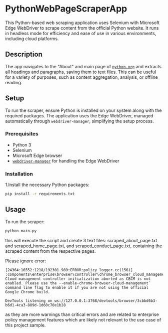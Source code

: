 # PythonWebPageScraperApp

This Python-based web scraping application uses Selenium with Microsoft Edge WebDriver to scrape content from the official Python website. It runs in headless mode for efficiency and ease of use in various environments, including cloud platforms.

## Description

The app navigates to the "About" and main page of [`python.org`](https://www.python.org/) and extracts all headings and paragraphs, saving them to text files. This can be useful for a variety of purposes, such as content aggregation, analysis, or offline reading.

## Setup

To run the scraper, ensure Python is installed on your system along with the required packages. The application uses the Edge WebDriver, managed automatically through `webdriver-manager`, simplifying the setup process.

### Prerequisites

- Python 3
- Selenium
- Microsoft Edge browser
- [`webdriver-manager`](https://pypi.org/project/webdriver-manager/) for handling the Edge WebDriver

### Installation

1.Install the necessary Python packages:

```bash
pip install -r requirements.txt
```

## Usage
To run the scraper:

```bash
python main.py
```
this will execute the script and create 3 text files: scraped_about_page.txt and scraped_home_page.txt, and scraped_conduct_page.txt, containing the scraped content from the respective pages.

Please ignore error:
```
[24364:16552:1218/192301.989:ERROR:policy_logger.cc(156)] :components\enterprise\browser\controller\chrome_browser_cloud_management_controller.cc(161) Cloud management controller initialization aborted as CBCM is not enabled. Please use the --enable-chrome-browser-cloud-management` command line flag to enable it if you are not using the official Google Chrome build.

DevTools listening on ws://127.0.0.1:3768/devtools/browser/3cbbd6b3-b6d1-4ca3-889d-1d60c70e1b28
```

as they are more warnings than critical errors and are related to enterprise policy management features which are likely not relevant to the use case of this project sample.
